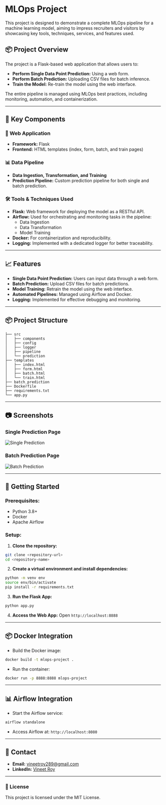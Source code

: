 # MLOps Project

This project is designed to demonstrate a complete MLOps pipeline for a machine learning model, aiming to impress recruiters and visitors by showcasing key tools, techniques, services, and features used.

## 📦 Project Overview
The project is a Flask-based web application that allows users to:
- **Perform Single Data Point Prediction:** Using a web form.
- **Perform Batch Prediction:** Uploading CSV files for batch inference.
- **Train the Model:** Re-train the model using the web interface.

The entire pipeline is managed using MLOps best practices, including monitoring, automation, and containerization.

---

## 📂 Key Components

### 📡 Web Application
- **Framework:** Flask
- **Frontend:** HTML templates (index, form, batch, and train pages)

### 📊 Data Pipeline
- **Data Ingestion, Transformation, and Training**
- **Prediction Pipeline:** Custom prediction pipeline for both single and batch prediction.

### 🛠️ Tools & Techniques Used
- **Flask:** Web framework for deploying the model as a RESTful API.
- **Airflow:** Used for orchestrating and monitoring tasks in the pipeline: 
  - Data Ingestion
  - Data Transformation
  - Model Training
- **Docker:** For containerization and reproducibility.
- **Logging:** Implemented with a dedicated logger for better traceability.

---

## 📈 Features
- **Single Data Point Prediction:** Users can input data through a web form.
- **Batch Prediction:** Upload CSV files for batch predictions.
- **Model Training:** Retrain the model using the web interface.
- **Automated Pipelines:** Managed using Airflow and Docker.
- **Logging:** Implemented for effective debugging and monitoring.

---

## 📦 Project Structure
```
├── src
│   ├── components
│   ├── config
│   ├── logger
│   ├── pipeline
│   └── prediction
├── templates
│   ├── index.html
│   ├── form.html
│   ├── batch.html
│   └── train.html
├── batch_prediction
├── Dockerfile
├── requirements.txt
└── app.py
```

---

## 📷 Screenshots
### Single Prediction Page
![Single Prediction](https://github.com/user-attachments/assets/221e21eb-3052-40c5-af38-cf9e8300b1b2)

### Batch Prediction Page
![Batch Prediction](https://github.com/user-attachments/assets/221e21eb-3052-40c5-af38-cf9e8300b1b2)

---

## 🚀 Getting Started

### Prerequisites:
- Python 3.8+
- Docker
- Apache Airflow

### Setup:
1. **Clone the repository:**
```bash
git clone <repository-url>
cd <repository-name>
```
2. **Create a virtual environment and install dependencies:**
```bash
python -m venv env
source env/bin/activate
pip install -r requirements.txt
```
3. **Run the Flask App:**
```bash
python app.py
```
4. **Access the Web App:** Open `http://localhost:8888`

---

## 📦 Docker Integration
- Build the Docker image:
```bash
docker build -t mlops-project .
```
- Run the container:
```bash
docker run -p 8888:8888 mlops-project
```

---

## 📊 Airflow Integration
- Start the Airflow service:
```bash
airflow standalone
```
- Access Airflow at: `http://localhost:8080`

---

## 📧 Contact
- **Email:** vineetroy289@gmail.com
- **LinkedIn:** [Vineet Roy](https://linkedin.com/in/vineet-roy-0370a61a9)

---

### 📜 License
This project is licensed under the MIT License.

